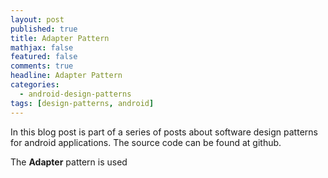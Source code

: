```yaml
---
layout: post
published: true
title: Adapter Pattern
mathjax: false
featured: false
comments: true
headline: Adapter Pattern
categories:
  - android-design-patterns
tags: [design-patterns, android]
---
```


In this blog post is part of a series of posts about software design patterns for android applications. The source code can be found at github.

The **Adapter** pattern is used
